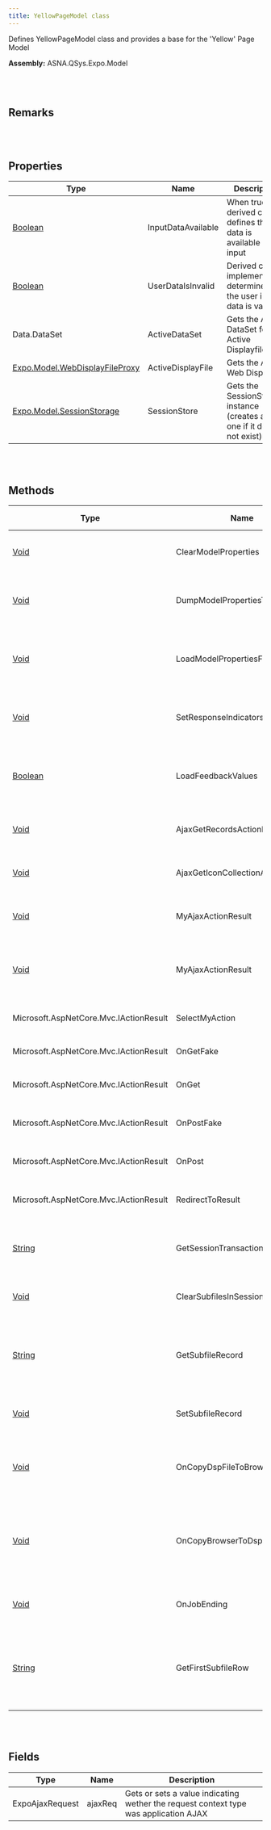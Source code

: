 ```yaml
---
title: YellowPageModel class
---
```


Defines YellowPageModel class and provides a base for the 'Yellow' Page Model

**Assembly:** ASNA.QSys.Expo.Model

<br>
<br>

## Remarks

<br>
<br>

## Properties

| Type | Name | Description | Indexer
| --- | --- | --- | --- 
| [Boolean](https://docs.microsoft.com/en-us/dotnet/api/system.boolean?view=net-5.0) | InputDataAvailable | When true, derived class defines that data is available on input | 
| [Boolean](https://docs.microsoft.com/en-us/dotnet/api/system.boolean?view=net-5.0) | UserDataIsInvalid | Derived class implements to determine if the user input data is valid | 
| Data.DataSet | ActiveDataSet | Gets the Active DataSet for the Active Displayfile | 
| [Expo.Model.WebDisplayFileProxy](/reference/asna-qsys-expo/expo-model/web-display-file-proxy.html) | ActiveDisplayFile | Gets the Active Web Displayfile | 
| [Expo.Model.SessionStorage](/reference/asna-qsys-expo/expo-model/session-storage.html) | SessionStore | Gets the SessionStorage instance (creates a new one if it does not exist) | 

<br>
<br>

## Methods

| Type | Name | Description | Return Description 
| --- | --- | --- | --- 
| [Void](https://docs.microsoft.com/en-us/dotnet/api/system.void?view=net-5.0) | ClearModelProperties | Derived class implements method to Clear all model properties | 
| [Void](https://docs.microsoft.com/en-us/dotnet/api/system.void?view=net-5.0) | DumpModelPropertiesToDataSet | Derived class implements method to Dump Model properties into the DataSet | 
| [Void](https://docs.microsoft.com/en-us/dotnet/api/system.void?view=net-5.0) | LoadModelPropertiesFromDataSet | Derived class implements method to load properties from the DataSet, and which properties | 
| [Void](https://docs.microsoft.com/en-us/dotnet/api/system.void?view=net-5.0) | SetResponseIndicators | Derived class implements method to set the Response Indicators | 
| [Boolean](https://docs.microsoft.com/en-us/dotnet/api/system.boolean?view=net-5.0) | LoadFeedbackValues | Derived class implements method to load the Displayfile Feedback Area values. | true if the values were loaded
| [Void](https://docs.microsoft.com/en-us/dotnet/api/system.void?view=net-5.0) | AjaxGetRecordsActionResult | Gets the JsonResult for a "getRecords" AJAX request | the JsonResult
| [Void](https://docs.microsoft.com/en-us/dotnet/api/system.void?view=net-5.0) | AjaxGetIconCollectionActionResult | Gets the JsonResult for a "getIconCollection" AJAX request | the Json result object
| [Void](https://docs.microsoft.com/en-us/dotnet/api/system.void?view=net-5.0) | MyAjaxActionResult | Gets the JsonResult with a un-successful response code | the JsonResult
| [Void](https://docs.microsoft.com/en-us/dotnet/api/system.void?view=net-5.0) | MyAjaxActionResult | Gets the JsonResult with a un-successful response code (redirect parameter ignored) | the JsonResult
| Microsoft.AspNetCore.Mvc.IActionResult | SelectMyAction | Gets the IActionResult as a Page render | the Action result
| Microsoft.AspNetCore.Mvc.IActionResult | OnGetFake | Gets the Fake (prototyping) Page request's response | the action result
| Microsoft.AspNetCore.Mvc.IActionResult | OnGet | Gets the User's Page's request response | the action result
| Microsoft.AspNetCore.Mvc.IActionResult | OnPostFake | Gets the Fake (prototyping) Post Request's Response | the Action result
| Microsoft.AspNetCore.Mvc.IActionResult | OnPost | Gets the Post Request's Response | the Action result
| Microsoft.AspNetCore.Mvc.IActionResult | RedirectToResult | Gets ActionResult reference from a request to redirect to a different URL | the Action result
| [String](https://docs.microsoft.com/en-us/dotnet/api/system.string?view=net-5.0) | GetSessionTransactionID | Gets a string value that represents the Transaction ID from the Session storage | the transaction ID string
| [Void](https://docs.microsoft.com/en-us/dotnet/api/system.void?view=net-5.0) | ClearSubfilesInSession | Clears cached Session storage entries related to All Subfiles | 
| [String](https://docs.microsoft.com/en-us/dotnet/api/system.string?view=net-5.0) | GetSubfileRecord | Gets a cached (in the Session storage) record data for a particular record format, identified by RRN | the HTML text for the subfile record cached
| [Void](https://docs.microsoft.com/en-us/dotnet/api/system.void?view=net-5.0) | SetSubfileRecord | Sets the HTML for a record that needs to be cached in the Session Storage | 
| [Void](https://docs.microsoft.com/en-us/dotnet/api/system.void?view=net-5.0) | OnCopyDspFileToBrowser | Callback method right before the workstation data is sent from the Web Server to the Client (browser) | 
| [Void](https://docs.microsoft.com/en-us/dotnet/api/system.void?view=net-5.0) | OnCopyBrowserToDspFile | Callback method right before the data submitted from the Client (browser) is copied to the workstation data on the Web Server. | 
| [Void](https://docs.microsoft.com/en-us/dotnet/api/system.void?view=net-5.0) | OnJobEnding | Callback method notifying the server that a Job is ending | 
| [String](https://docs.microsoft.com/en-us/dotnet/api/system.string?view=net-5.0) | GetFirstSubfileRow | For multiple-row subfile records, gets a string that contains only the fields that will show in the top row, dropping the rest | the HTML with only fields showing in the first row

<br>
<br>

## Fields

| Type | Name | Description
| --- | --- | --- 
| ExpoAjaxRequest | ajaxReq | Gets or sets a value indicating wether the request context type was application AJAX

<br>
<br>

